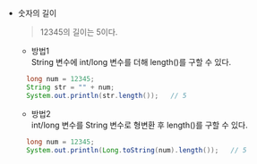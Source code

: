 * 숫자의 길이
  > 12345의 길이는 5이다.
  + 방법1  
  String 변수에 int/long 변수를 더해 length()를 구할 수 있다.
  ```JAVA
    long num = 12345;
    String str = "" + num;
    System.out.println(str.length());   // 5
  ```
   + 방법2  
  int/long 변수를 String 변수로 형변환 후 length()를 구할 수 있다.
  ```JAVA
    long num = 12345;
    System.out.println(Long.toString(num).length());   // 5
  ```
